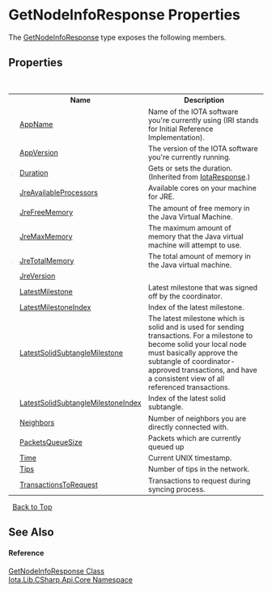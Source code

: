 # GetNodeInfoResponse Properties
 

The <a href="T_Iota_Lib_CSharp_Api_Core_GetNodeInfoResponse">GetNodeInfoResponse</a> type exposes the following members.


## Properties
&nbsp;<table><tr><th></th><th>Name</th><th>Description</th></tr><tr><td>![Public property](media/pubproperty.gif "Public property")</td><td><a href="P_Iota_Lib_CSharp_Api_Core_GetNodeInfoResponse_AppName">AppName</a></td><td>
Name of the IOTA software you're currently using (IRI stands for Initial Reference Implementation).</td></tr><tr><td>![Public property](media/pubproperty.gif "Public property")</td><td><a href="P_Iota_Lib_CSharp_Api_Core_GetNodeInfoResponse_AppVersion">AppVersion</a></td><td>
The version of the IOTA software you're currently running.</td></tr><tr><td>![Public property](media/pubproperty.gif "Public property")</td><td><a href="P_Iota_Lib_CSharp_Api_Core_IotaResponse_Duration">Duration</a></td><td>
Gets or sets the duration.
 (Inherited from <a href="T_Iota_Lib_CSharp_Api_Core_IotaResponse">IotaResponse</a>.)</td></tr><tr><td>![Public property](media/pubproperty.gif "Public property")</td><td><a href="P_Iota_Lib_CSharp_Api_Core_GetNodeInfoResponse_JreAvailableProcessors">JreAvailableProcessors</a></td><td>
Available cores on your machine for JRE.</td></tr><tr><td>![Public property](media/pubproperty.gif "Public property")</td><td><a href="P_Iota_Lib_CSharp_Api_Core_GetNodeInfoResponse_JreFreeMemory">JreFreeMemory</a></td><td>
The amount of free memory in the Java Virtual Machine.</td></tr><tr><td>![Public property](media/pubproperty.gif "Public property")</td><td><a href="P_Iota_Lib_CSharp_Api_Core_GetNodeInfoResponse_JreMaxMemory">JreMaxMemory</a></td><td>
The maximum amount of memory that the Java virtual machine will attempt to use.</td></tr><tr><td>![Public property](media/pubproperty.gif "Public property")</td><td><a href="P_Iota_Lib_CSharp_Api_Core_GetNodeInfoResponse_JreTotalMemory">JreTotalMemory</a></td><td>
The total amount of memory in the Java virtual machine.</td></tr><tr><td>![Public property](media/pubproperty.gif "Public property")</td><td><a href="P_Iota_Lib_CSharp_Api_Core_GetNodeInfoResponse_JreVersion">JreVersion</a></td><td /></tr><tr><td>![Public property](media/pubproperty.gif "Public property")</td><td><a href="P_Iota_Lib_CSharp_Api_Core_GetNodeInfoResponse_LatestMilestone">LatestMilestone</a></td><td>
Latest milestone that was signed off by the coordinator.</td></tr><tr><td>![Public property](media/pubproperty.gif "Public property")</td><td><a href="P_Iota_Lib_CSharp_Api_Core_GetNodeInfoResponse_LatestMilestoneIndex">LatestMilestoneIndex</a></td><td>
Index of the latest milestone.</td></tr><tr><td>![Public property](media/pubproperty.gif "Public property")</td><td><a href="P_Iota_Lib_CSharp_Api_Core_GetNodeInfoResponse_LatestSolidSubtangleMilestone">LatestSolidSubtangleMilestone</a></td><td>
The latest milestone which is solid and is used for sending transactions. For a milestone to become solid your local node must basically approve the subtangle of coordinator-approved transactions, and have a consistent view of all referenced transactions.</td></tr><tr><td>![Public property](media/pubproperty.gif "Public property")</td><td><a href="P_Iota_Lib_CSharp_Api_Core_GetNodeInfoResponse_LatestSolidSubtangleMilestoneIndex">LatestSolidSubtangleMilestoneIndex</a></td><td>
Index of the latest solid subtangle.</td></tr><tr><td>![Public property](media/pubproperty.gif "Public property")</td><td><a href="P_Iota_Lib_CSharp_Api_Core_GetNodeInfoResponse_Neighbors">Neighbors</a></td><td>
Number of neighbors you are directly connected with.</td></tr><tr><td>![Public property](media/pubproperty.gif "Public property")</td><td><a href="P_Iota_Lib_CSharp_Api_Core_GetNodeInfoResponse_PacketsQueueSize">PacketsQueueSize</a></td><td>
Packets which are currently queued up</td></tr><tr><td>![Public property](media/pubproperty.gif "Public property")</td><td><a href="P_Iota_Lib_CSharp_Api_Core_GetNodeInfoResponse_Time">Time</a></td><td>
Current UNIX timestamp.</td></tr><tr><td>![Public property](media/pubproperty.gif "Public property")</td><td><a href="P_Iota_Lib_CSharp_Api_Core_GetNodeInfoResponse_Tips">Tips</a></td><td>
Number of tips in the network.</td></tr><tr><td>![Public property](media/pubproperty.gif "Public property")</td><td><a href="P_Iota_Lib_CSharp_Api_Core_GetNodeInfoResponse_TransactionsToRequest">TransactionsToRequest</a></td><td>
Transactions to request during syncing process.</td></tr></table>&nbsp;
<a href="#getnodeinforesponse-properties">Back to Top</a>

## See Also


#### Reference
<a href="T_Iota_Lib_CSharp_Api_Core_GetNodeInfoResponse">GetNodeInfoResponse Class</a><br /><a href="N_Iota_Lib_CSharp_Api_Core">Iota.Lib.CSharp.Api.Core Namespace</a><br />